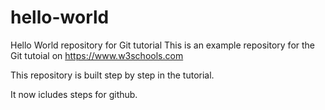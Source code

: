 # hello-world
Hello World repository for Git tutorial
This is an example repository for the Git tutoial on https://www.w3schools.com

This repository is built step by step in the tutorial.

It now icludes steps for github.
